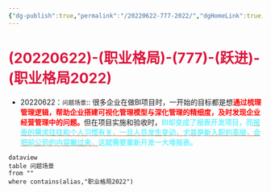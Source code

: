 ```yaml
---
{"dg-publish":true,"permalink":"/20220622-777-2022/","dgHomeLink":true,"dgPassFrontmatter":false}
---
```



# <font color=#DC143C>(20220622)-(职业格局)-(777)-(跃进)-(职业格局2022)</font>

+ 20220622：`问题场景`:: 很多企业在做BI项目时，一开始的目标都是想<strong><font color=#FF0000>通过梳理管理逻辑，帮助企业搭建可视化管理模型与深化管理的精细度，及时发现企业经营管理中的问题。</font></strong>但在项目实施和验收时，<strong><font color=#70f3ff>BI却变成了报表开发项目，而<u style="text-decoration-color:#FF5722">报表的需求往往和个人习惯有关，一旦人员发生变动，尤其是新入职的高层，会把前公司的内容搬过来，</u>这就需要重新开发一大堆报表。</font></strong>












```
dataview
table 问题场景
from ""
where contains(alias,"职业格局2022")
```